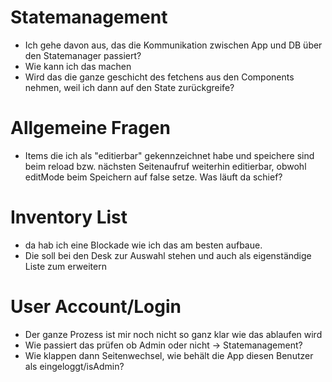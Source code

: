 # Statemanagement
- Ich gehe davon aus, das die Kommunikation zwischen App und DB über den Statemanager passiert?
- Wie kann ich das machen
- Wird das die ganze geschicht des fetchens aus den Components nehmen, weil ich dann auf den State zurückgreife?

# Allgemeine Fragen
- Items die ich als "editierbar" gekennzeichnet habe und speichere sind beim reload bzw. nächsten Seitenaufruf weiterhin editierbar, obwohl editMode beim Speichern auf false setze. Was läuft da schief?

# Inventory List
- da hab ich eine Blockade wie ich das am besten aufbaue.
- Die soll bei den Desk zur Auswahl stehen und auch als eigenständige Liste zum erweitern

# User Account/Login
- Der ganze Prozess ist mir noch nicht so ganz klar wie das ablaufen wird
- Wie passiert das prüfen ob Admin oder nicht -> Statemanagement?
- Wie klappen dann Seitenwechsel, wie behält die App diesen Benutzer als eingeloggt/isAdmin?

